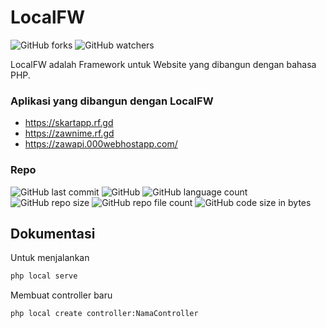 
# LocalFW
![GitHub forks](https://img.shields.io/github/forks/BaharudinZaelani/Cricket?style=social) 
![GitHub watchers](https://img.shields.io/github/watchers/BaharudinZaelani/Cricket?style=social)

LocalFW adalah Framework untuk Website yang dibangun dengan bahasa PHP. 
### Aplikasi yang dibangun dengan LocalFW
- https://skartapp.rf.gd
- https://zawnime.rf.gd
- https://zawapi.000webhostapp.com/
### Repo

![GitHub last commit](https://img.shields.io/github/last-commit/BaharudinZaelani/Cricket?label=Commit&style=flat-square)
![GitHub](https://img.shields.io/github/license/BaharudinZaelani/Cricket?label=License&style=flat-square)
![GitHub language count](https://img.shields.io/github/languages/count/BaharudinZaelani/Cricket?label=Languages&style=flat-square)
![GitHub repo size](https://img.shields.io/github/repo-size/BaharudinZaelani/Cricket?style=flat-square)
![GitHub repo file count](https://img.shields.io/github/directory-file-count/BaharudinZaelani/Cricket?style=flat-square)
![GitHub code size in bytes](https://img.shields.io/github/languages/code-size/BaharudinZaelani/Cricket?style=flat-square)


## Dokumentasi
Untuk menjalankan
```bash
php local serve
```

Membuat controller baru
```bash
php local create controller:NamaController
```

